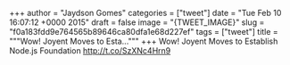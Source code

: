
+++
author = "Jaydson Gomes"
categories = ["tweet"]
date = "Tue Feb 10 16:07:12 +0000 2015"
draft = false
image = "{TWEET_IMAGE}"
slug = "f0a183fdd9e764565b89646ca80dfa1e68d227ef"
tags = ["tweet"]
title = """Wow! Joyent Moves to Esta..."""
+++
Wow! Joyent Moves to Establish Node.js Foundation http://t.co/SzXNc4Hrn9

